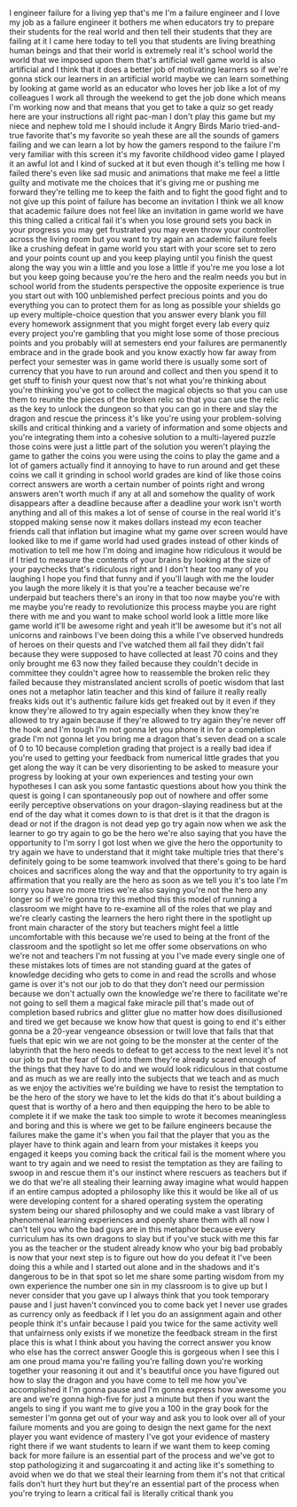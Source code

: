 
I engineer failure for a living
yep that&#39;s me I&#39;m a failure engineer and
I love my job as a failure engineer it
bothers me when educators try to prepare
their students for the real world and
then tell their students that they are
failing at it I came here today to tell
you that students are living breathing
human beings and that their world is
extremely real it&#39;s school world the
world that we imposed upon them that&#39;s
artificial well game world is also
artificial and I think that it does a
better job of motivating learners so if
we&#39;re gonna stick our learners in an
artificial world maybe we can learn
something by looking at game world as an
educator who loves her job like a lot of
my colleagues I work all through the
weekend to get the job done which means
I&#39;m working now and that means that you
get to take a quiz so get ready here are
your instructions all right pac-man I
don&#39;t play this game but my niece and
nephew told me I should include it Angry
Birds Mario tried-and-true favorite
that&#39;s my favorite so yeah these are all
the sounds of gamers failing and we can
learn a lot by how the gamers respond to
the failure
I&#39;m very familiar with this screen it&#39;s
my favorite childhood video game I
played it an awful lot and I kind of
sucked at it but even though it&#39;s
telling me how I failed there&#39;s even
like sad music and animations that make
me feel a little guilty and motivate me
the choices that it&#39;s giving me or
pushing me forward they&#39;re telling me to
keep the faith and to fight the good
fight and to not give up this point of
failure has become an invitation I think
we all know that academic failure does
not feel like an invitation in game
world we have this thing called a
critical fail it&#39;s when you lose ground
sets you back in your progress you may
get frustrated you may even throw your
controller across the living room but
you want to try again an academic
failure feels like a crushing defeat in
game world you start with your score set
to zero and your points count up and you
keep playing until you finish the quest
along the way you win a little and you
lose a little if you&#39;re me you lose a
lot but you keep going because you&#39;re
the hero and the realm needs you but in
school world from the students
perspective the opposite experience is
true you start out with 100 unblemished
perfect precious points and you do
everything you can to protect them for
as long as possible your shields go up
every multiple-choice question that you
answer every blank you fill every
homework assignment that you might
forget every lab every quiz every
project you&#39;re gambling that you might
lose some of those precious points and
you probably will at semesters end your
failures are permanently embrace and in
the grade book
and you know exactly how far away from
perfect your semester was in game world
there is usually some sort of currency
that you have to run around and collect
and then you spend it to get stuff to
finish your quest now that&#39;s not what
you&#39;re thinking about you&#39;re thinking
you&#39;ve got to collect the magical
objects so that you can use them to
reunite the pieces of the broken relic
so that you can use the relic as the key
to unlock the dungeon so that you can go
in there and slay the dragon and rescue
the princess it&#39;s like you&#39;re using your
problem-solving skills and critical
thinking and a variety of information
and some objects and you&#39;re integrating
them into a cohesive solution to a
multi-layered puzzle those coins were
just a little part of the solution you
weren&#39;t playing the game to gather the
coins you were using the coins to play
the game and a lot of gamers actually
find it annoying to have to run around
and get these coins we call it grinding
in school world grades are kind of like
those coins correct answers are worth a
certain number of points right and wrong
answers aren&#39;t worth much if any at all
and somehow the quality of work
disappears after a deadline because
after a deadline your work isn&#39;t worth
anything and all of this makes a lot of
sense of course in the real world it&#39;s
stopped making sense now it makes
dollars instead my econ teacher friends
call that inflation but imagine what my
game over screen would have looked like
to me if game world had used grades
instead of other kinds of motivation to
tell me how I&#39;m doing
and imagine how ridiculous it would be
if I tried to measure the contents of
your brains by looking at the size of
your paychecks that&#39;s ridiculous right
and I don&#39;t hear too many of you
laughing I hope you find that funny
and if you&#39;ll laugh with me the louder
you laugh the more likely it is that
you&#39;re a teacher because we&#39;re underpaid
but teachers there&#39;s an irony in that
too
now maybe you&#39;re with me maybe you&#39;re
ready to revolutionize this process
maybe you are right there with me and
you want to make school world look a
little more like game world it&#39;ll be
awesome right and yeah it&#39;ll be awesome
but it&#39;s not all unicorns and rainbows
I&#39;ve been doing this a while I&#39;ve
observed hundreds of heroes on their
quests and I&#39;ve watched them all fail
they didn&#39;t fail because they were
supposed to have collected at least 70
coins and they only brought me 63 now
they failed because they couldn&#39;t decide
in committee they couldn&#39;t agree how to
reassemble the broken relic they failed
because they mistranslated ancient
scrolls of poetic wisdom that last ones
not a metaphor latin teacher and this
kind of failure it really really freaks
kids out it&#39;s authentic failure kids get
freaked out by it even if they know
they&#39;re allowed to try again
especially when they know they&#39;re
allowed to try again because if they&#39;re
allowed to try again
they&#39;re never off the hook and I&#39;m tough
I&#39;m not gonna let you phone it in for a
completion grade I&#39;m not gonna let you
bring me a dragon that&#39;s seven dead on a
scale of 0 to 10 because completion
grading that project is a really bad
idea
if you&#39;re used to getting your feedback
from numerical little grades that you
get along the way it can be very
disorienting to be asked to measure your
progress by looking at your own
experiences and testing your own
hypotheses I can ask you some fantastic
questions about how you think the quest
is going I can spontaneously pop out of
nowhere and offer some eerily perceptive
observations on your dragon-slaying
readiness but at the end of the day what
it comes down to is that dret is it that
the dragon is dead or not if the dragon
is not dead yep go try again now when we
ask the learner to go try again to go be
the hero
we&#39;re also saying that you have the
opportunity to I&#39;m sorry I got lost when
we give the hero the opportunity to try
again we have to understand that it
might take multiple tries that there&#39;s
definitely going to be some teamwork
involved that there&#39;s going to be hard
choices and sacrifices along the way and
that the opportunity to try again is
affirmation that you really are the hero
as soon as we tell you it&#39;s too late I&#39;m
sorry you have no more tries we&#39;re also
saying you&#39;re not the hero any longer so
if we&#39;re gonna try this method this this
model of running a classroom we might
have to re-examine all of the roles that
we play and we&#39;re clearly casting the
learners the hero right there in the
spotlight up front main character of the
story but teachers might feel a little
uncomfortable with this because we&#39;re
used to being at the front of the
classroom and the spotlight so let me
offer some observations on who we&#39;re not
and teachers I&#39;m not fussing at you I&#39;ve
made every single one of these mistakes
lots of times
are not standing guard at the gates of
knowledge deciding who gets to come in
and read the scrolls and whose game is
over it&#39;s not our job to do that they
don&#39;t need our permission because we
don&#39;t actually own the knowledge we&#39;re
there to facilitate we&#39;re not going to
sell them a magical fake miracle pill
that&#39;s made out of completion based
rubrics and glitter glue no matter how
does disillusioned and tired we get
because we know how that quest is going
to end it&#39;s either gonna be a 20-year
vengeance obsession or twill love that
fails that that fuels that epic win we
are not going to be the monster at the
center of the labyrinth that the hero
needs to defeat to get access to the
next level it&#39;s not our job to put the
fear of God into them they&#39;re already
scared enough of the things that they
have to do and we would look ridiculous
in that costume and as much as we are
really into the subjects that we teach
and as much as we enjoy the activities
we&#39;re building we have to resist the
temptation to be the hero of the story
we have to let the kids do that it&#39;s
about building a quest that is worthy of
a hero and then equipping the hero to be
able to complete it if we make the task
too simple to wrote it becomes
meaningless and boring and this is where
we get to be failure engineers because
the failures make the game it&#39;s when you
fail that the player that you as the
player have to think again and learn
from your mistakes it keeps you engaged
it keeps you coming back the critical
fail is the moment where you want to try
again
and we need to resist the temptation as
they are failing to swoop in and rescue
them
it&#39;s our instinct where rescuers as
teachers but if we do that we&#39;re all
stealing their learning away imagine
what would happen if an entire campus
adopted a philosophy like this it would
be like all of us were developing
content for a shared operating system
the operating system being our shared
philosophy and we could make a vast
library of phenomenal learning
experiences and openly share them with
all now I can&#39;t tell you who the bad
guys are in this metaphor because every
curriculum has its own dragons to slay
but if you&#39;ve stuck with me this far you
as the teacher or the student already
know who your big bad probably is now
that your next step is to figure out how
do you defeat it I&#39;ve been doing this a
while and I started out alone and in the
shadows and it&#39;s dangerous to be in that
spot so let me share some parting wisdom
from my own experience the number one
sin in my classroom is to give up but I
never consider that you gave up I always
think that you took temporary pause and
I just haven&#39;t convinced you to come
back yet I never use grades as currency
only as feedback if I let you do an
assignment again and other people think
it&#39;s unfair because I paid you twice for
the same activity well that unfairness
only exists if we monetize the feedback
stream in the first place this is what I
think about you having the correct
answer you know who else has the correct
answer Google this is gorgeous when I
see this I am one proud mama
you&#39;re failing you&#39;re falling down
you&#39;re working together your reasoning
it out and it&#39;s beautiful once you have
figured out how to slay the dragon and
you have come to tell me how you&#39;ve
accomplished it I&#39;m gonna pause and I&#39;m
gonna express how awesome you are and
we&#39;re gonna high-five for just a minute
but then if you want the angels to sing
if you want me to give you a 100 in the
gray
book for the semester I&#39;m gonna get out
of your way and ask you to look over all
of your failure moments and you are
going to design the next game for the
next player you want evidence of mastery
I&#39;ve got your evidence of mastery right
there
if we want students to learn if we want
them to keep coming back for more
failure is an essential part of the
process and we&#39;ve got to stop
pathologizing it and sugarcoating it and
acting like it&#39;s something to avoid when
we do that we steal their learning from
them it&#39;s not that critical fails don&#39;t
hurt they hurt but they&#39;re an essential
part of the process when you&#39;re trying
to learn a critical fail is literally
critical thank you
